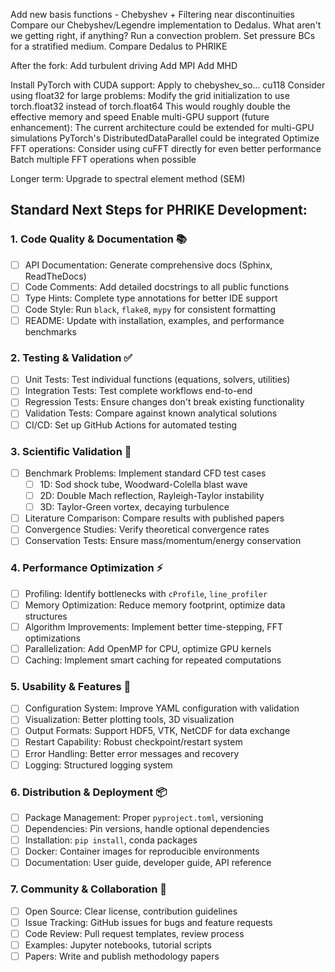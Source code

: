 Add new basis functions
    - Chebyshev + Filtering near discontinuities
Compare our Chebyshev/Legendre implementation to Dedalus. What aren't we getting right, if anything?
Run a convection problem. Set pressure BCs for a stratified medium.
Compare Dedalus to PHRIKE


After the fork:
Add turbulent driving
Add MPI
Add MHD

Install PyTorch with CUDA support:
Apply to chebyshev_so...
cu118
Consider using float32 for large problems:
Modify the grid initialization to use torch.float32 instead of torch.float64
This would roughly double the effective memory and speed
Enable multi-GPU support (future enhancement):
The current architecture could be extended for multi-GPU simulations
PyTorch's DistributedDataParallel could be integrated
Optimize FFT operations:
Consider using cuFFT directly for even better performance
Batch multiple FFT operations when possible


Longer term:
Upgrade to spectral element method (SEM)

## Standard Next Steps for PHRIKE Development:

### 1. Code Quality & Documentation 📚
- [ ] API Documentation: Generate comprehensive docs (Sphinx, ReadTheDocs)
- [ ] Code Comments: Add detailed docstrings to all public functions
- [ ] Type Hints: Complete type annotations for better IDE support
- [ ] Code Style: Run `black`, `flake8`, `mypy` for consistent formatting
- [ ] README: Update with installation, examples, and performance benchmarks

### 2. Testing & Validation ✅
- [ ] Unit Tests: Test individual functions (equations, solvers, utilities)
- [ ] Integration Tests: Test complete workflows end-to-end
- [ ] Regression Tests: Ensure changes don't break existing functionality
- [ ] Validation Tests: Compare against known analytical solutions
- [ ] CI/CD: Set up GitHub Actions for automated testing

### 3. Scientific Validation 🔬
- [ ] Benchmark Problems: Implement standard CFD test cases
  - [ ] 1D: Sod shock tube, Woodward-Colella blast wave
  - [ ] 2D: Double Mach reflection, Rayleigh-Taylor instability
  - [ ] 3D: Taylor-Green vortex, decaying turbulence
- [ ] Literature Comparison: Compare results with published papers
- [ ] Convergence Studies: Verify theoretical convergence rates
- [ ] Conservation Tests: Ensure mass/momentum/energy conservation

### 4. Performance Optimization ⚡
- [ ] Profiling: Identify bottlenecks with `cProfile`, `line_profiler`
- [ ] Memory Optimization: Reduce memory footprint, optimize data structures
- [ ] Algorithm Improvements: Implement better time-stepping, FFT optimizations
- [ ] Parallelization: Add OpenMP for CPU, optimize GPU kernels
- [ ] Caching: Implement smart caching for repeated computations

### 5. Usability & Features 🚀
- [ ] Configuration System: Improve YAML configuration with validation
- [ ] Visualization: Better plotting tools, 3D visualization
- [ ] Output Formats: Support HDF5, VTK, NetCDF for data exchange
- [ ] Restart Capability: Robust checkpoint/restart system
- [ ] Error Handling: Better error messages and recovery
- [ ] Logging: Structured logging system

### 6. Distribution & Deployment 📦
- [ ] Package Management: Proper `pyproject.toml`, versioning
- [ ] Dependencies: Pin versions, handle optional dependencies
- [ ] Installation: `pip install`, conda packages
- [ ] Docker: Container images for reproducible environments
- [ ] Documentation: User guide, developer guide, API reference

### 7. Community & Collaboration 👥
- [ ] Open Source: Clear license, contribution guidelines
- [ ] Issue Tracking: GitHub issues for bugs and feature requests
- [ ] Code Review: Pull request templates, review process
- [ ] Examples: Jupyter notebooks, tutorial scripts
- [ ] Papers: Write and publish methodology papers